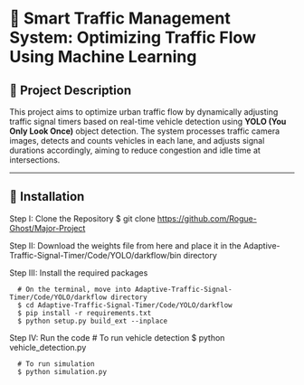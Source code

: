# 🚦 Smart Traffic Management System: Optimizing Traffic Flow Using Machine Learning

## 📌 Project Description

This project aims to optimize urban traffic flow by dynamically adjusting traffic signal timers based on real-time vehicle detection using **YOLO (You Only Look Once)** object detection. The system processes traffic camera images, detects and counts vehicles in each lane, and adjusts signal durations accordingly, aiming to reduce congestion and idle time at intersections.

---

## 📌 Installation
Step I: Clone the Repository
      $ git clone https://github.com/Rogue-Ghost/Major-Project 
      
Step II: Download the weights file from here and place it in the Adaptive-Traffic-Signal-Timer/Code/YOLO/darkflow/bin directory

Step III: Install the required packages

      # On the terminal, move into Adaptive-Traffic-Signal-Timer/Code/YOLO/darkflow directory
      $ cd Adaptive-Traffic-Signal-Timer/Code/YOLO/darkflow
      $ pip install -r requirements.txt
      $ python setup.py build_ext --inplace
      
Step IV: Run the code
      # To run vehicle detection
      $ python vehicle_detection.py
      
      # To run simulation
      $ python simulation.py

